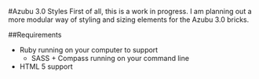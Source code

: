 #Azubu 3.0 Styles
First of all, this is a work in progress. I am planning out a more modular way of styling and sizing elements for the Azubu 3.0 bricks.

##Requirements
- Ruby running on your computer to support
	- SASS + Compass running on your command line
- HTML 5 support